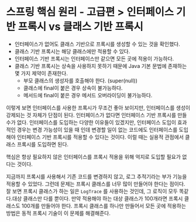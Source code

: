 # 스프링 핵심 원리 - 고급편 > 인터페이스 기반 프록시 vs 클래스 기반 프록시
- 인터페이스가 없어도 클래스 기반으로 프록시를 생성할 수 있는 것을 확인했다.
- 클래스 기반 프록시는 해당 클래스에만 적용할 수 있다.
- 인터페이스 기반 프록시는 인터페이스만 같으면 모든 곳에 적용이 가능하다.
- 클래스 기반 프록시는 상속을 사용하지 못하기 때문에 Java 기본 문법에 존재하는 몇 가지 제약이 존재한다.
  - 부모 클래스의 생성자를 호출해야 한다. (super(null))
  - 클래스에 final이 붙은 경우 상속이 불가능하다.
  - 메서드에 final이 붙은 경우 메서드 오버라이딩이 불가능하다.

이렇게 보면 인터페이스를 사용한 프록시가 무조건 좋아 보이지만, 인터페이스를 생성이 강제되는 것 자체가 단점이 된다.
인터페이스가 없다면 인터페이스 기반 프록시를 만들 수가 없다.
인터페이스를 도입하는 다양한 이유들이 있겠지만, 인터페이스 도입이 효과적인 경우는 변경 가능성이 있을 때 인데 변경할 일이 없는 코드에도 인터페이스를 도입해야 인터페이스 기반 프록시를 적용할 수 있다는 것이다.
이럴 때는 실용적 관점에서 클래스 프록시를 도입하면 된다.

핵심은 항상 필요하지 않은 인터페이스를 프록시 적용을 위해 억지로 도입할 필요가 없다는 것이다.

지금까지 프록시를 사용해서 기존 코드를 변경하지 않고, 로그 추적기라는 부가 기능을 적용할 수 있었다.
그런데 문제는 프록시 클래스를 너무 많이 만들어야 한다는 점이다.
잘 보면 프록시 클래스가 하는 일은 `LogTrace` 를 사용하는 것인데, 그 로직이 모두 똑같다.대상 클래스만 다를 뿐이다. 
만약 적용해야 하는 대상 클래스가 100개라면 프록시 클래스도 100개를 만들어야 한다.
프록시 클래스를 하나만 만들어서 모든 곳에 적용하는 방법은 동적 프록시 기술이 이 문제를 해결해준다.
